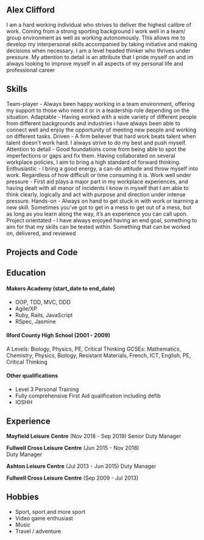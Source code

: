 ## Alex Clifford

I am a hard working individual who strives to deliver the highest calibre of work. Coming from a strong sporting background I work well in a team/ group environment as well as working autonomously. This allows me to develop my interpersonal skills accompanied by taking initiative and making decisions when necessary. I am a level headed thinker who thrives under pressure. My attention to detail is an attribute that I pride myself on and im always looking to improve myself in all aspects of my personal life and professional career

## Skills

Team-player - Always been happy working in a team environment, offering my support to those who need it or in a leadership role depending on the situation.
Adaptable - Having worked with a wide variety of different people from different backgrounds and industries i have always been able to connect well and enjoy the opportunity of meeting new people and working on different tasks.
Driven - A firm believer that hard work beats talent when talent doesn't work hard. I always strive to do my best and push myself.
Attention to detail - Good foundations come from being able to spot the imperfections or gaps and fix them. Having collaborated on several workplace policies, I aim to bring a high standard of forward thinking.
Enthusiastic - I bring a good energy, a can-do attitude and throw myself into work. Regardless of how difficult or time consuming it is.
Work well under pressure - First aid plays a major part in my workplace experiences, and having dealt with all manor of incidents I know in myself that I am able to think clearly, logically and act with purpose and direction under intense pressure.
Hands-on - Always on hand to get stuck in with work or learning a new skill. Sometimes you’ve got to get in a mess to get out of a mess, but as long as you learn along the way, it’s an experience you can call upon.
Project orientated - I have always enjoyed having an end goal, something to aim for that my skills can be tested within. Something that can be worked on, delivered, and reviewed

## Projects and Code

## Education

#### Makers Academy (start_date to end_date)

- OOP, TDD, MVC, DDD
- Agile/XP
- Ruby, Rails, JavaScript
- RSpec, Jasmine

#### Ilford County High School (2001 - 2009)

A Levels: Biology, Physics, PE, Critical Thinking
GCSEs: Mathematics, Chemistry, Physics, Biology, Resistant Materials, French, ICT, English, PE, Critical Thinking

#### Other qualifications

- Level 3 Personal Training
- Fully comprehensive First Aid qualification including defib
- IOSHH

## Experience

**Mayfield Leisure Centre**  (Nov 2018 - Sep 2019)
Senior Duty Manager

**Fullwell Cross Leisure Centre** (Jun 2015 - Nov 2018)   
Duty Manager

**Ashton Leisure Centre**  (Jul 2013 - Jun 2015)
Duty Manager

**Fullwell Cross Leisure Centre**  (Sep 2009 - Jul 2013)

## Hobbies

- Sport, sport and more sport
- Video game enthusiast
- Music
- Travel / adventure

